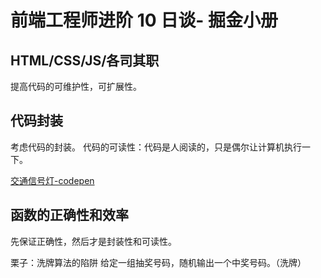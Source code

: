 # 前端工程师进阶 10 日谈- 掘金小册

## HTML/CSS/JS/各司其职

提高代码的可维护性，可扩展性。

## 代码封装

考虑代码的封装。
代码的可读性：代码是人阅读的，只是偶尔让计算机执行一下。

[交通信号灯-codepen](https://codepen.io/brightzoe/pen/NWdyzGB)

## 函数的正确性和效率

先保证正确性，然后才是封装性和可读性。

栗子：洗牌算法的陷阱
给定一组抽奖号码，随机输出一个中奖号码。（洗牌）


